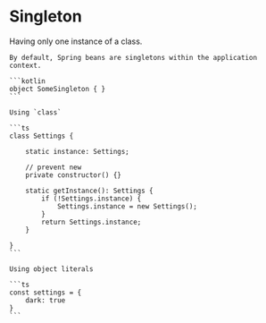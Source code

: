 # Singleton

Having only one instance of a class.

~~~admonish example title="Spring Boot"
By default, Spring beans are singletons within the application context.
~~~

~~~admonish example title="Kotlin"
```kotlin
object SomeSingleton { }
```
~~~

~~~admonish example title="TypeScript"
Using `class`
    
```ts
class Settings {

	static instance: Settings;

	// prevent new
	private constructor() {}

	static getInstance(): Settings {
		if (!Settings.instance) {
			Settings.instance = new Settings();
		}
		return Settings.instance;
	}

}
```
~~~
    
~~~admonish example title="TypeScript"
Using object literals
    
```ts
const settings = {
	dark: true
}
```
~~~
